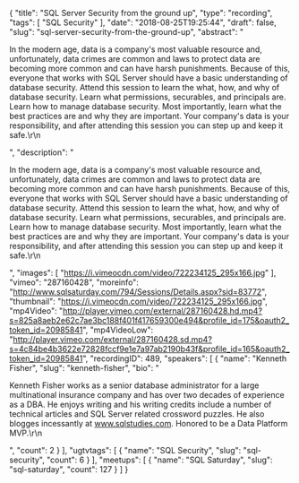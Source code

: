 {
  "title": "SQL Server Security from the ground up",
  "type": "recording",
  "tags": [
    "SQL Security"
  ],
  "date": "2018-08-25T19:25:44",
  "draft": false,
  "slug": "sql-server-security-from-the-ground-up",
  "abstract": "<p>In the modern age, data is a company's most valuable resource and, unfortunately, data crimes are common and laws to protect data are becoming more common and can have harsh punishments. Because of this, everyone that works with SQL Server should have a basic understanding of database security. Attend this session to learn the what, how, and why of database security. Learn what permissions, securables, and principals are. Learn how to manage database security. Most importantly, learn what the best practices are and why they are important. Your company's data is your responsibility, and after attending this session you can step up and keep it safe.\r\n</p>",
  "description": "<p>In the modern age, data is a company's most valuable resource and, unfortunately, data crimes are common and laws to protect data are becoming more common and can have harsh punishments. Because of this, everyone that works with SQL Server should have a basic understanding of database security. Attend this session to learn the what, how, and why of database security. Learn what permissions, securables, and principals are. Learn how to manage database security. Most importantly, learn what the best practices are and why they are important. Your company's data is your responsibility, and after attending this session you can step up and keep it safe.\r\n</p>",
  "images": [
    "https://i.vimeocdn.com/video/722234125_295x166.jpg"
  ],
  "vimeo": "287160428",
  "moreinfo": "http://www.sqlsaturday.com/794/Sessions/Details.aspx?sid=83772",
  "thumbnail": "https://i.vimeocdn.com/video/722234125_295x166.jpg",
  "mp4Video": "http://player.vimeo.com/external/287160428.hd.mp4?s=825a8aeb2e62c7ae3bc188f401f417659300e494&profile_id=175&oauth2_token_id=20985841",
  "mp4VideoLow": "http://player.vimeo.com/external/287160428.sd.mp4?s=4c84be4b3622e72828fccf9e1e7a97ab2190b43f&profile_id=165&oauth2_token_id=20985841",
  "recordingID": 489,
  "speakers": [
    {
      "name": "Kenneth Fisher",
      "slug": "kenneth-fisher",
      "bio": "<p>Kenneth Fisher works as a senior database administrator for a large multinational insurance company and has over two decades of experience as a DBA. He enjoys writing and his writing credits include a number of technical articles and SQL Server related crossword puzzles. He also blogges incessantly at www.sqlstudies.com. Honored to be a Data Platform MVP.\r\n</p>",
      "count": 2
    }
  ],
  "ugtvtags": [
    {
      "name": "SQL Security",
      "slug": "sql-security",
      "count": 6
    }
  ],
  "meetups": [
    {
      "name": "SQL Saturday",
      "slug": "sql-saturday",
      "count": 127
    }
  ]
}